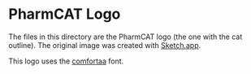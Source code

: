 # PharmCAT Logo

The files in this directory are the PharmCAT logo (the one with the cat outline). The original image was created with 
[Sketch.app](https://sketchapp.com).

This logo uses the [comfortaa](https://fonts.google.com/specimen/Comfortaa) font.
